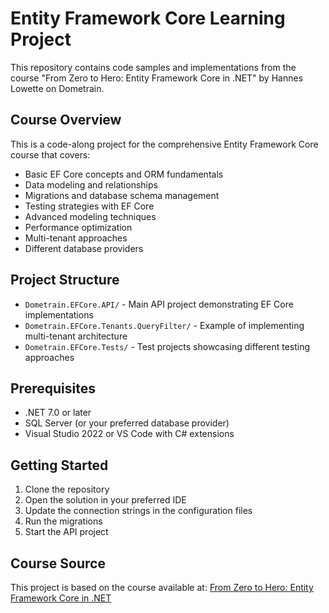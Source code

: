 # Entity Framework Core Learning Project

This repository contains code samples and implementations from the course "From Zero to Hero: Entity Framework Core in .NET" by Hannes Lowette on Dometrain.

## Course Overview

This is a code-along project for the comprehensive Entity Framework Core course that covers:
- Basic EF Core concepts and ORM fundamentals
- Data modeling and relationships
- Migrations and database schema management
- Testing strategies with EF Core
- Advanced modeling techniques
- Performance optimization
- Multi-tenant approaches
- Different database providers

## Project Structure

- `Dometrain.EFCore.API/` - Main API project demonstrating EF Core implementations
- `Dometrain.EFCore.Tenants.QueryFilter/` - Example of implementing multi-tenant architecture
- `Dometrain.EFCore.Tests/` - Test projects showcasing different testing approaches

## Prerequisites

- .NET 7.0 or later
- SQL Server (or your preferred database provider)
- Visual Studio 2022 or VS Code with C# extensions

## Getting Started

1. Clone the repository
2. Open the solution in your preferred IDE
3. Update the connection strings in the configuration files
4. Run the migrations
5. Start the API project

## Course Source

This project is based on the course available at:
[From Zero to Hero: Entity Framework Core in .NET](https://dometrain.com/course/from-zero-to-hero-entity-framework-core-in-dotnet/)
